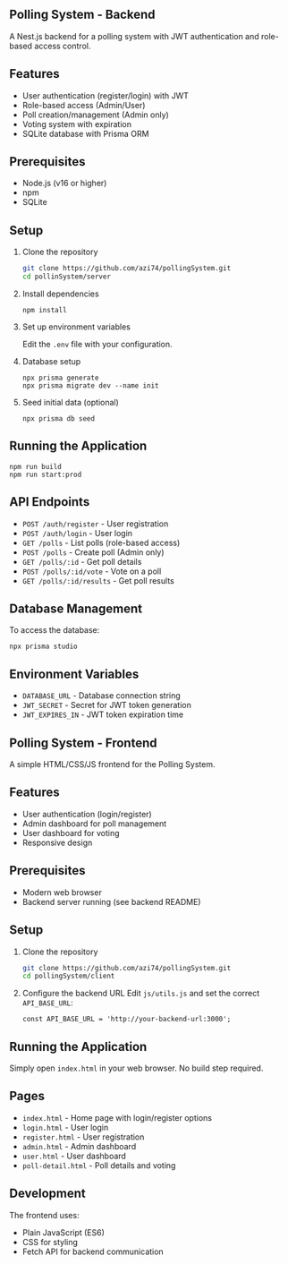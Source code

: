 ## Polling System - Backend

A Nest.js backend for a polling system with JWT authentication and role-based access control.

## Features

- User authentication (register/login) with JWT
- Role-based access (Admin/User)
- Poll creation/management (Admin only)
- Voting system with expiration
- SQLite database with Prisma ORM

## Prerequisites

- Node.js (v16 or higher)
- npm
- SQLite

## Setup

1. Clone the repository

   ```bash
   git clone https://github.com/azi74/pollingSystem.git
   cd pollinSystem/server
   ```
2. Install dependencies

   ```
   npm install
   ```
3. Set up environment variables

   Edit the `.env` file with your configuration.
4. Database setup

   ```
   npx prisma generate
   npx prisma migrate dev --name init
   ```
5. Seed initial data (optional)

   ```
   npx prisma db seed
   ```


## Running the Application

```
npm run build
npm run start:prod
```

## API Endpoints

* `POST /auth/register` - User registration
* `POST /auth/login` - User login
* `GET /polls` - List polls (role-based access)
* `POST /polls` - Create poll (Admin only)
* `GET /polls/:id` - Get poll details
* `POST /polls/:id/vote` - Vote on a poll
* `GET /polls/:id/results` - Get poll results


## Database Management

To access the database:

```
npx prisma studio
```

## Environment Variables

* `DATABASE_URL` - Database connection string
* `JWT_SECRET` - Secret for JWT token generation
* `JWT_EXPIRES_IN` - JWT token expiration time

## Polling System - Frontend

A simple HTML/CSS/JS frontend for the Polling System.

## Features

- User authentication (login/register)
- Admin dashboard for poll management
- User dashboard for voting
- Responsive design

## Prerequisites

- Modern web browser
- Backend server running (see backend README)

## Setup

1. Clone the repository
   ```bash
   git clone https://github.com/azi74/pollingSystem.git
   cd pollingSystem/client
   ```


2. Configure the backend URL
   Edit `js/utils.js` and set the correct `API_BASE_URL`:

   ```
   const API_BASE_URL = 'http://your-backend-url:3000';
   ```


## Running the Application

Simply open `index.html` in your web browser. No build step required.

## Pages

* `index.html` - Home page with login/register options
* `login.html` - User login
* `register.html` - User registration
* `admin.html` - Admin dashboard
* `user.html` - User dashboard
* `poll-detail.html` - Poll details and voting

## Development

The frontend uses:

* Plain JavaScript (ES6)
* CSS for styling
* Fetch API for backend communication
